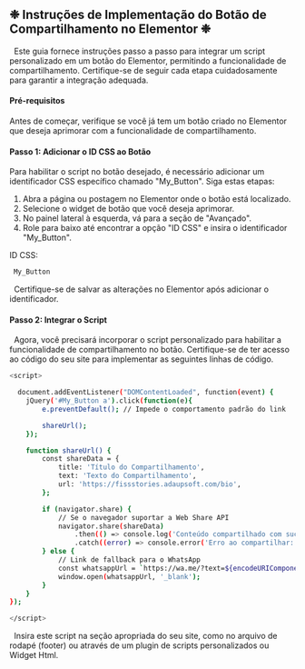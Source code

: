 ## ❉ Instruções de Implementação do Botão de Compartilhamento no Elementor ❉
 &nbsp;
Este guia fornece instruções passo a passo para integrar um script personalizado em um botão do Elementor, permitindo a funcionalidade de compartilhamento. Certifique-se de seguir cada etapa cuidadosamente para garantir a integração adequada.
 &nbsp;
 &nbsp;
#### Pré-requisitos
Antes de começar, verifique se você já tem um botão criado no Elementor que deseja aprimorar com a funcionalidade de compartilhamento.
 &nbsp;
 &nbsp;
#### Passo 1: Adicionar o ID CSS ao Botão
Para habilitar o script no botão desejado, é necessário adicionar um identificador CSS específico chamado "My_Button". Siga estas etapas:
 &nbsp;
1. Abra a página ou postagem no Elementor onde o botão está localizado.
2. Selecione o widget de botão que você deseja aprimorar.
3. No painel lateral à esquerda, vá para a seção de "Avançado".
4. Role para baixo até encontrar a opção "ID CSS" e insira o identificador "My_Button".
 &nbsp;

ID CSS:
```bash
 My_Button
```

 &nbsp;
Certifique-se de salvar as alterações no Elementor após adicionar o identificador.
 &nbsp;
 &nbsp;
#### Passo 2: Integrar o Script
 &nbsp;
Agora, você precisará incorporar o script personalizado para habilitar a funcionalidade de compartilhamento no botão. Certifique-se de ter acesso ao código do seu site para implementar as seguintes linhas de código.
 &nbsp;

```bash
<script>

  document.addEventListener("DOMContentLoaded", function(event) {    
    jQuery('#My_Button a').click(function(e){
        e.preventDefault(); // Impede o comportamento padrão do link

        shareUrl();
    });

    function shareUrl() {
        const shareData = {
            title: 'Título do Compartilhamento',
            text: 'Texto do Compartilhamento',
            url: 'https://fissstories.adaupsoft.com/bio',
        };

        if (navigator.share) {
            // Se o navegador suportar a Web Share API
            navigator.share(shareData)
                .then(() => console.log('Conteúdo compartilhado com sucesso'))
                .catch((error) => console.error('Erro ao compartilhar:', error));
        } else {
            // Link de fallback para o WhatsApp
            const whatsappUrl = `https://wa.me/?text=${encodeURIComponent(shareData.text + ' ' + shareData.url)}`;
            window.open(whatsappUrl, '_blank');
        }
    }
});

</script>
```

 &nbsp;
Insira este script na seção apropriada do seu site, como no arquivo de rodapé (footer) ou através de um plugin de scripts personalizados ou Widget Html.
 &nbsp;
 &nbsp;